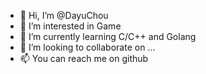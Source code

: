 - 👋 Hi, I’m @DayuChou
- 👀 I’m interested in Game
- 🌱 I’m currently learning C/C++ and Golang
- 💞️ I’m looking to collaborate on ...
- 📫 You can reach me on github

<!---
DayuChou/DayuChou is a ✨ special ✨ repository because its `README.md` (this file) appears on your GitHub profile.
You can click the Preview link to take a look at your changes.
--->
